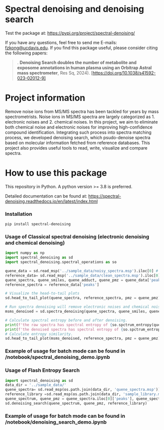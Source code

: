 # Spectral denoising and denoising search

Test the package at: https://pypi.org/project/spectral-denoising/


If you have any questions, feel free to send me E-mails: fzkong@ucdavis.edu. If you find this package useful, please consider citing the following papers:

> . **Denoising Search doubles the number of metabolite and exposome annotations in human plasma using an Orbitrap Astral mass spectrometer**, Res Sq, 2024). [https://doi.org/10.1038/s41592-023-02012-9]


# Project information

Remove noise ions from MS/MS spectra has been tackled for years by mass spectrometrists. Noise ions in MS/MS spectra are largely categorized as 1. electronic noises and 2. chemical noises. 
In this project, we aim to eliminate both chemical noise and electronic noises for improving high-confidence compound identification. 
Integrating such process into spectra matching process, we developed denoising search, which psudo-denoise spectra based on molecular information fetched from reference databases.
This project also provides useful tools to read, write, visualize and compare spectra.

# How to use this package

This repository in Python. A python version >= 3.8 is preferred. 

Detailed documentation can be found at: https://spectral-denoising.readthedocs.io/en/latest/index.html

### Installation

```bash
pip install spectral-denoising
```

### Usage of Classical spectral denoising (electronic denoising and chemical denoising)

```python
import numpy as np
import spectral_denoising as sd
import spectral_denoising.spectral_operations as so

quene_data = sd.read_msp('../sample_data/noisy_spectra.msp').iloc[0] # just use the first spectra
reference_data= sd.read_msp('../sample_data/clean_spectra.msp').iloc[0] 
quene_spectra, quene_smiles, quene_adduct, quene_pmz = quene_data['peaks'], quene_data['smiles'], quene_data['adduct'], quene_data['precursor_mz']
reference_spectra = reference_data['peaks']

# Visualize the head-to-tail plots
sd.head_to_tail_plot(quene_spectra, reference_spectra, pmz = quene_pmz)

# Run spectra denoising will remove electronic noises and chemical noises.
msms_denoised = sd.spectra_denoising(quene_spectra, quene_smiles, quene_adduct) #denoise the spectrum based on the smiles/adduct information

# Calculate spectral entropy before and after denoising.
print(f'the raw spectra has spectral entropy of {so.spctrum_entropy(quene_spectra):.2f}')
print(f'the denoised spectra has spectral entropy of {so.spctrum_entropy(msms_denoised):.2f}')
# Calculate entropy similarity.
sd.head_to_tail_plot(msms_denoised, reference_spectra, pmz = quene_pmz)
```
### Example of usage for batch mode can be found in /notebook/spectral_denoising_demo.ipynb


### Usage of Flash Entropy Search

```python
import spectral_denoising as sd
data_dir = '../sample_data/'
quene_spectra= sd.read_msp(os.path.join(data_dir, 'quene_spectra.msp'))
reference_library =sd.read_msp(os.path.join(data_dir, 'sample_library.msp'))
quene_spectrum, quene_pmz = quene_spectra.iloc[0]['peaks'], quene_spectra.iloc[0]['precursor_mz']
sd.denoising_search(quene_spectrum, quene_pmz, reference_library)
```

### Example of usage for batch mode can be found in /notebook/denoising_search_demo.ipynb
